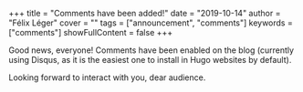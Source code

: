 +++
title = "Comments have been added!"
date = "2019-10-14"
author = "Félix Léger"
cover = ""
tags = ["announcement", "comments"]
keywords = ["comments"]
showFullContent = false
+++

Good news, everyone! Comments have been enabled on the blog (currently using
Disqus, as it is the easiest one to install in Hugo websites by default). 

Looking forward to interact with you, dear audience.
